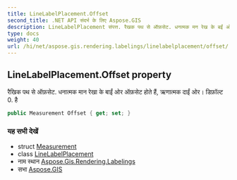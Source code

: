 ```yaml
---
title: LineLabelPlacement.Offset
second_title: .NET API संदर्भ के लिए Aspose.GIS
description: LineLabelPlacement संपत्त. रैखक पथ से ऑफ़सेट. धनत्मक मन रेख के बईं ओर ऑफ़सेट हते हैं ऋणत्मक दईं ओर डफ़ल्ट 0. है
type: docs
weight: 40
url: /hi/net/aspose.gis.rendering.labelings/linelabelplacement/offset/
---
```

## LineLabelPlacement.Offset property

रैखिक पथ से ऑफ़सेट. धनात्मक मान रेखा के बाईं ओर ऑफ़सेट होते हैं, ऋणात्मक दाईं ओर। डिफ़ॉल्ट 0. है

```csharp
public Measurement Offset { get; set; }
```

### यह सभी देखें

* struct [Measurement](../../../aspose.gis.rendering/measurement/)
* class [LineLabelPlacement](../)
* नाम स्थान [Aspose.Gis.Rendering.Labelings](../../linelabelplacement/)
* सभा [Aspose.GIS](../../../)


